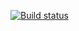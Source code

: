 [![Build status](https://ci.appveyor.com/api/projects/status/uagrj6lhgy7kfxm0?svg=true)](https://ci.appveyor.com/project/VADT77/testmode)